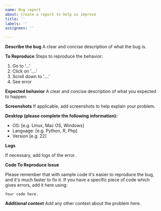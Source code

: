 ```yaml
---
name: Bug report
about: Create a report to help us improve
title: ''
labels: ''
assignees: ''

---
```


**Describe the bug**
A clear and concise description of what the bug is.

**To Reproduce**
Steps to reproduce the behavior:
1. Go to '...'
2. Click on '....'
3. Scroll down to '....'
4. See error

**Expected behavior**
A clear and concise description of what you expected to happen.

**Screenshots**
If applicable, add screenshots to help explain your problem.

**Desktop (please complete the following information):**
 - OS: [e.g. Linux, Mac OS, Windows]
 - Language: [e.g. Python, R, Php]
 - Version [e.g. 22]

**Logs**

If necessary, add logs of the error.

**Code To Reproduce Issue**

Please remember that with sample code it's easier to reproduce the bug, and it's much faster to fix it. If you have a
specific piece of code which gives errors, add it here using:

```
Your code here.
```

**Additional context**
Add any other context about the problem here.
